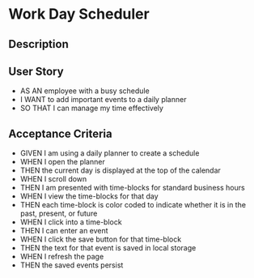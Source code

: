 # Work Day Scheduler

## Description

## User Story

- AS AN employee with a busy schedule
- I WANT to add important events to a daily planner
- SO THAT I can manage my time effectively

## Acceptance Criteria

- GIVEN I am using a daily planner to create a schedule
- WHEN I open the planner
- THEN the current day is displayed at the top of the calendar
- WHEN I scroll down
- THEN I am presented with time-blocks for standard business hours
- WHEN I view the time-blocks for that day
- THEN each time-block is color coded to indicate whether it is in the past, present, or future
- WHEN I click into a time-block
- THEN I can enter an event
- WHEN I click the save button for that time-block
- THEN the text for that event is saved in local storage
- WHEN I refresh the page
- THEN the saved events persist